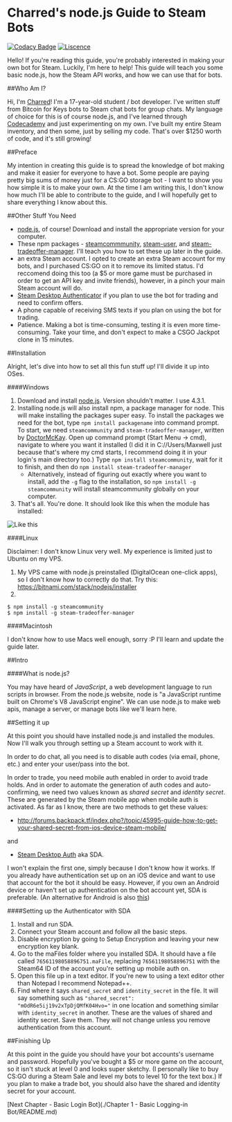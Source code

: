 # Charred's node.js Guide to Steam Bots

[![Codacy Badge](https://api.codacy.com/project/badge/grade/61493e5f37b245a4acb9e72a05a01cf3)](https://www.codacy.com/app/charredgrass/nodejs-bot-guide)
[![Liscence](https://img.shields.io/badge/license-GPLv3-blue.svg)](https://github.com/charredgrass/nodejs-bot-guide/blob/master/LICENSE "GNUv3 Software Liscence")

Hello! If you're reading this guide, you're probably interested in making your own bot for Steam. Luckily, I'm here to help! This guide will teach you some basic node.js, how the Steam API works, and how we can use that for bots.

##Who Am I?

Hi, I'm [Charred](http://steamcommunity.com/id/charredGrass/)! I'm a 17-year-old student / bot developer. I've written stuff from Bitcoin for Keys bots to Steam chat bots for group chats. My language of choice for this is of course node.js, and I've learned through [Codecademy](http://codecademy.com) and just experimenting on my own. I've built my entire Steam inventory, and then some, just by selling my code. That's over $1250 worth of code, and it's still growing!

##Preface

My intention in creating this guide is to spread the knowledge of bot making and make it easier for everyone to have a bot. Some people are paying pretty big sums of money just for a CS:GO storage bot - I want to show you how simple it is to make your own. At the time I am writing this, I don't know how much I'll be able to contribute to the guide, and I will hopefully get to share everything I know about this.

##Other Stuff You Need

 * [node.js](http://nodejs.org/), of course! Download and install the appropriate version for your computer.
 * These npm packages - [steamcommmunity](https://github.com/DoctorMcKay/node-steamcommunity), [steam-user](https://github.com/DoctorMcKay/node-steam-user), and [steam-tradeoffer-manager](https://github.com/DoctorMcKay/node-steam-tradeoffer-manager). I'll teach you how to set these up later in the guide.
 * an extra Steam account. I opted to create an extra Steam account for my bots, and I purchased CS:GO on it to remove its limited status. I'd reccomend doing this too (a $5 or more game must be purchased in order to get an API key and invite friends), however, in a pinch your main Steam account will do.
 * [Steam Desktop Authenticator](http://github.com/Jessecar96/SteamDesktopAuthenticator) if you plan to use the bot for trading and need to confirm offers.
 * A phone capable of receiving SMS texts if you plan on using the bot for trading.
 * Patience. Making a bot is time-consuming, testing it is even more time-consuming. Take your time, and don't expect to make a CSGO Jackpot clone in 15 minutes. 

##Installation

Alright, let's dive into how to set all this fun stuff up! I'll divide it up into OSes.

####Windows

1. Download and install [node.js](https://nodejs.org/). Version shouldn't matter. I use 4.3.1.
2. Installing node.js will also install npm, a package manager for node. This will make installing the packages super easy. To install the packages we need for the bot, type `npm install packagename` into command prompt. To start, we need `steamcommunity` and `steam-tradeoffer-manager`, written by [DoctorMcKay](http://github.com/DoctorMcKay). Open up command prompt (Start Menu -> cmd), navigate to where you want it installed (I did it in C://Users/Maxwell just because that's where my cmd starts, I recommend doing it in your login's main directory too.) Type `npm install steamcommunity`, wait for it to finish, and then do `npm install steam-tradeoffer-manager`
    * Alternatively, instead of figuring out exactly where you want to install, add the `-g` flag to the installation, so `npm install -g steamcommunity` will install steamcommunity globally on your computer.
3. That's all. You're done. It should look like this when the module has installed:

![Like this](http://i.imgur.com/J3r6Lv5.png "A correctly installed module.")

####Linux

Disclaimer: I don't know Linux very well. My experience is limited just to Ubuntu on my VPS.

1. My VPS came with node.js preinstalled (DigitalOcean one-click apps), so I don't know how to correctly do that. Try this: https://bitnami.com/stack/nodejs/installer
2. 

```
$ npm install -g steamcommunity
$ npm install -g steam-tradeoffer-manager
```

####Macintosh

I don't know how to use Macs well enough, sorry :P I'll learn and update the guide later.

##Intro

####What is node.js?

You may have heard of *JavaScript*, a web development language to run scripts in browser. From the node.js website, node is "a JavaScript runtime built on Chrome's V8 JavaScript engine". We can use node.js to make web apis, manage a server, or manage bots like we'll learn here. 

##Setting it up

At this point you should have installed node.js and installed the modules. Now I'll walk you through setting up a Steam account to work with it.

In order to do chat, all you need is to disable auth codes (via email, phone, etc.) and enter your user/pass into the bot.

In order to trade, you need mobile auth enabled in order to avoid trade holds. And in order to automate the generation of auth codes and auto-confirming, we need two values known as *shared secret* and *identity secret*. These are generated by the Steam mobile app when mobile auth is activated. As far as I know, there are two methods to get these values:

* http://forums.backpack.tf/index.php?/topic/45995-guide-how-to-get-your-shared-secret-from-ios-device-steam-mobile/

and

* [Steam Desktop Auth](http://github.com/Jessecar96/SteamDesktopAuthenticator) aka SDA.

I won't explain the first one, simply because I don't know how it works. If you already have authentication set up on an iOS device and want to use that account for the bot it should be easy. However, if you own an Android device or haven't set up authentication on the bot account yet, SDA is preferable. (An alternative for Android is also [this](https://www.reddit.com/r/SteamBot/comments/3w5zwb/info_get_your_2fa_codes_from_android_no_root/))

####Setting up the Authenticator with SDA

1. Install and run SDA.
2. Connect your Steam account and follow all the basic steps.
3. Disable encryption by going to Setup Encryption and leaving your new encryption key blank.
4. Go to the maFiles folder where you installed SDA. It should have a file called `76561198058896751.maFile`, replacing `76561198058896751` with the Steam64 ID of the account you're setting up mobile auth on.
5. Open this file up in a text editor. If you're new to using a text editor other than Notepad I recommend Notepad++.
6. Find where it says `shared_secret` and `identity_secret` in the file. It will say something such as `"shared_secret": "mOdR6e5ij19v2xTpDjQMfK04Hvo="` in one location and something similar with `identity_secret` in another. These are the values of shared and identity secret. Save them. They will not change unless you remove authentication from this account.

##Finishing Up

At this point in the guide you should have your bot accounts's username and password. Hopefully you've bought a $5 or more game on the account, so it isn't stuck at level 0 and looks super sketchy. (I personally like to buy CS:GO during a Steam Sale and level my bots to level 10 for the text box.) If you plan to make a trade bot, you should also have the shared and identity secret for your account.

[Next Chapter - Basic Login Bot](./Chapter 1 - Basic Logging-in Bot/README.md)
